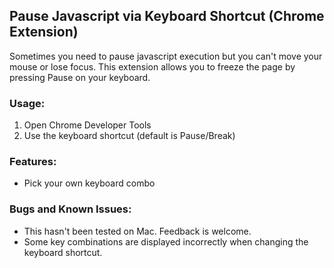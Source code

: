 ## Pause Javascript via Keyboard Shortcut (Chrome Extension)

Sometimes you need to pause javascript execution but you can't move your mouse or lose focus.
This extension allows you to freeze the page by pressing Pause on your keyboard.

### Usage:

1. Open Chrome Developer Tools
1. Use the keyboard shortcut (default is Pause/Break)

### Features:

- Pick your own keyboard combo

### Bugs and Known Issues:

- This hasn't been tested on Mac. Feedback is welcome.
- Some key combinations are displayed incorrectly when changing the keyboard shortcut.
